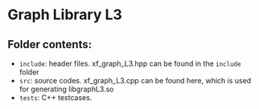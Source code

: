 # Graph Library L3

## Folder contents:  
- `include`: header files. xf_graph_L3.hpp can be found in the `include` folder  
- `src`: source codes. xf_graph_L3.cpp can be found here, which is used for generating libgraphL3.so   
- `tests`: C++ testcases.   

